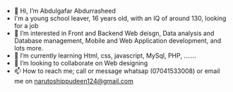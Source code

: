 - 👋 Hi, I’m Abdulgafar Abdurrasheed
- I'm a young school leaver, 16 years old, with an IQ of around 130, looking for a job 
- 👀 I’m interested in Front and Backend Web deisgn, Data analysis and Database management, Mobile and Web Application development, and lots more.
- 🌱 I’m currently learning Html, css, javascript, MySql, PHP, .......
- 💞️ I’m looking to collaborate on Web designing
- 📫 How to reach me; call or message whatsap (07041533008) or email me on narutoshippudeen124@gmail.com

<!---
abdulgafarabdurrasheed/abdulgafarabdurrasheed is a ✨ special ✨ repository because its `README.md` (this file) appears on your GitHub profile.
You can click the Preview link to take a look at your changes.
--->

